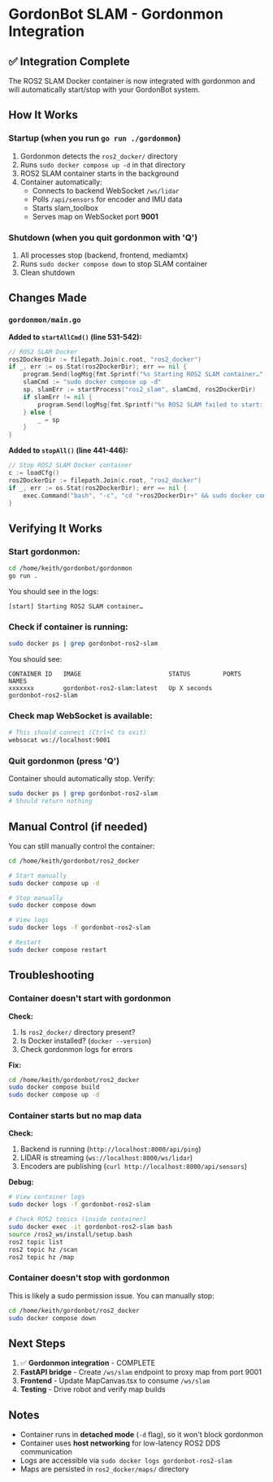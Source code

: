 # GordonBot SLAM - Gordonmon Integration

## ✅ Integration Complete

The ROS2 SLAM Docker container is now integrated with gordonmon and will automatically start/stop with your GordonBot system.

## How It Works

### Startup (when you run `go run ./gordonmon`)

1. Gordonmon detects the `ros2_docker/` directory
2. Runs `sudo docker compose up -d` in that directory
3. ROS2 SLAM container starts in the background
4. Container automatically:
   - Connects to backend WebSocket `/ws/lidar`
   - Polls `/api/sensors` for encoder and IMU data
   - Starts slam_toolbox
   - Serves map on WebSocket port **9001**

### Shutdown (when you quit gordonmon with 'Q')

1. All processes stop (backend, frontend, mediamtx)
2. Runs `sudo docker compose down` to stop SLAM container
3. Clean shutdown

## Changes Made

### `gordonmon/main.go`

**Added to `startAllCmd()` (line 531-542):**
```go
// ROS2 SLAM Docker
ros2DockerDir := filepath.Join(c.root, "ros2_docker")
if _, err := os.Stat(ros2DockerDir); err == nil {
    program.Send(logMsg{fmt.Sprintf("%s Starting ROS2 SLAM container…", tagStart)})
    slamCmd := "sudo docker compose up -d"
    sp, slamErr := startProcess("ros2_slam", slamCmd, ros2DockerDir)
    if slamErr != nil {
        program.Send(logMsg{fmt.Sprintf("%s ROS2 SLAM failed to start: %v", tagStart, slamErr)})
    } else {
        _ = sp
    }
}
```

**Added to `stopAll()` (line 441-446):**
```go
// Stop ROS2 SLAM Docker container
c := loadCfg()
ros2DockerDir := filepath.Join(c.root, "ros2_docker")
if _, err := os.Stat(ros2DockerDir); err == nil {
    exec.Command("bash", "-c", "cd "+ros2DockerDir+" && sudo docker compose down").Run()
}
```

## Verifying It Works

### Start gordonmon:
```bash
cd /home/keith/gordonbot/gordonmon
go run .
```

You should see in the logs:
```
[start] Starting ROS2 SLAM container…
```

### Check if container is running:
```bash
sudo docker ps | grep gordonbot-ros2-slam
```

You should see:
```
CONTAINER ID   IMAGE                        STATUS         PORTS     NAMES
xxxxxxx        gordonbot-ros2-slam:latest   Up X seconds             gordonbot-ros2-slam
```

### Check map WebSocket is available:
```bash
# This should connect (Ctrl+C to exit)
websocat ws://localhost:9001
```

### Quit gordonmon (press 'Q')

Container should automatically stop. Verify:
```bash
sudo docker ps | grep gordonbot-ros2-slam
# Should return nothing
```

## Manual Control (if needed)

You can still manually control the container:

```bash
cd /home/keith/gordonbot/ros2_docker

# Start manually
sudo docker compose up -d

# Stop manually
sudo docker compose down

# View logs
sudo docker logs -f gordonbot-ros2-slam

# Restart
sudo docker compose restart
```

## Troubleshooting

### Container doesn't start with gordonmon

**Check:**
1. Is `ros2_docker/` directory present?
2. Is Docker installed? (`docker --version`)
3. Check gordonmon logs for errors

**Fix:**
```bash
cd /home/keith/gordonbot/ros2_docker
sudo docker compose build
sudo docker compose up -d
```

### Container starts but no map data

**Check:**
1. Backend is running (`http://localhost:8000/api/ping`)
2. LIDAR is streaming (`ws://localhost:8000/ws/lidar`)
3. Encoders are publishing (`curl http://localhost:8000/api/sensors`)

**Debug:**
```bash
# View container logs
sudo docker logs -f gordonbot-ros2-slam

# Check ROS2 topics (inside container)
sudo docker exec -it gordonbot-ros2-slam bash
source /ros2_ws/install/setup.bash
ros2 topic list
ros2 topic hz /scan
ros2 topic hz /map
```

### Container doesn't stop with gordonmon

This is likely a sudo permission issue. You can manually stop:
```bash
cd /home/keith/gordonbot/ros2_docker
sudo docker compose down
```

## Next Steps

1. ✅ **Gordonmon integration** - COMPLETE
2. **FastAPI bridge** - Create `/ws/slam` endpoint to proxy map from port 9001
3. **Frontend** - Update MapCanvas.tsx to consume `/ws/slam`
4. **Testing** - Drive robot and verify map builds

## Notes

- Container runs in **detached mode** (`-d` flag), so it won't block gordonmon
- Container uses **host networking** for low-latency ROS2 DDS communication
- Logs are accessible via `sudo docker logs gordonbot-ros2-slam`
- Maps are persisted in `ros2_docker/maps/` directory
